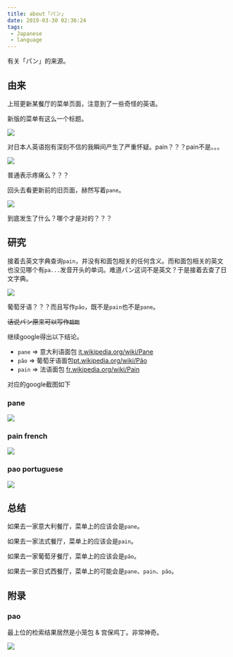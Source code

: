 ```yaml
---
title: about「パン」
date: 2019-03-30 02:36:24
tags:
 - Japanese
 - language
---
```


有关「パン」的来源。



## 由来

上班更新某餐厅的菜单页面，注意到了一些奇怪的英语。

新版的菜单有这么一个标题。

![](https://cloud.rainy.me/blog/e7943a.jpg)

对日本人英语抱有深刻不信的我瞬间产生了严重怀疑。pain？？？pain不是。。。

![](https://cloud.rainy.me/blog/f63ff3.png)

普通表示疼痛么？？？

回头去看更新前的旧页面，赫然写着`pane`。

![](https://cloud.rainy.me/blog/956981.png)

到底发生了什么？哪个才是对的？？？

## 研究

接着去英文字典查询`pain`，并没有和面包相关的任何含义。而和面包相关的英文也没见哪个有`pa...`发音开头的单词。难道パン这词不是英文？于是接着去查了日文字典。

![](https://cloud.rainy.me/blog/20e61c.png)

葡萄牙语？？？而且写作`pão`，既不是`pain`也不是`pane`。

<del>话说パン原来可以写作`麺麭`</del>

继续google得出以下结论。

+ `pane` => 意大利语面包 [it.wikipedia.org/wiki/Pane](https://it.wikipedia.org/wiki/Pane)
+ `pão` => 葡萄牙语面包[pt.wikipedia.org/wiki/Pão](https://pt.wikipedia.org/wiki/Pão)
+ `pain` => 法语面包 [fr.wikipedia.org/wiki/Pain](https://fr.wikipedia.org/wiki/Pain)

对应的google截图如下

### pane
![](https://cloud.rainy.me/blog/9cdc7d.png)

### pain french

![](https://cloud.rainy.me/blog/013343.png)

### pao portuguese

![](https://cloud.rainy.me/blog/27b283.png)


## 总结

如果去一家意大利餐厅，菜单上的应该会是`pane`。

如果去一家法式餐厅，菜单上的应该会是`pain`。

如果去一家葡萄牙餐厅，菜单上的应该会是`pão`。

如果去一家日式西餐厅，菜单上的可能会是`pane`、`pain`、`pão`。


## 附录

### pao

最上位的检索结果居然是小笼包 & 宫保鸡丁。非常神奇。

![](https://cloud.rainy.me/blog/65d31a.png)
